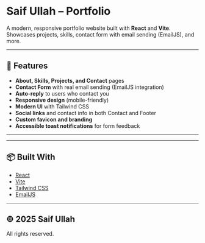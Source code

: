 # Saif Ullah – Portfolio

A modern, responsive portfolio website built with **React** and **Vite**.
Showcases projects, skills, contact form with email sending (EmailJS), and more.

---

## 🚀 Features

- **About, Skills, Projects, and Contact** pages
- **Contact Form** with real email sending (EmailJS integration)
- **Auto-reply** to users who contact you
- **Responsive design** (mobile-friendly)
- **Modern UI** with Tailwind CSS
- **Social links** and contact info in both Contact and Footer
- **Custom favicon and branding**
- **Accessible toast notifications** for form feedback

---



---

## 📦 Built With

- [React](https://react.dev/)
- [Vite](https://vitejs.dev/)
- [Tailwind CSS](https://tailwindcss.com/)
- [EmailJS](https://www.emailjs.com/)

---

## © 2025 Saif Ullah

All rights reserved.
